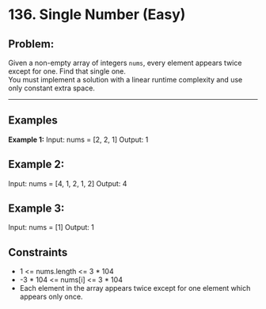 # 136. Single Number (Easy)

## Problem:
Given a non-empty array of integers `nums`, every element appears twice except for one. Find that single one.  
You must implement a solution with a linear runtime complexity and use only constant extra space.

---

## Examples
**Example 1:**
Input: nums = [2, 2, 1]
Output: 1


## Example 2:
Input: nums = [4, 1, 2, 1, 2]
Output: 4

## Example 3:
Input: nums = [1]
Output: 1


## Constraints
- 1 <= nums.length <= 3 * 104
- -3 * 104 <= nums[i] <= 3 * 104
- Each element in the array appears twice except for one element which appears only once.

